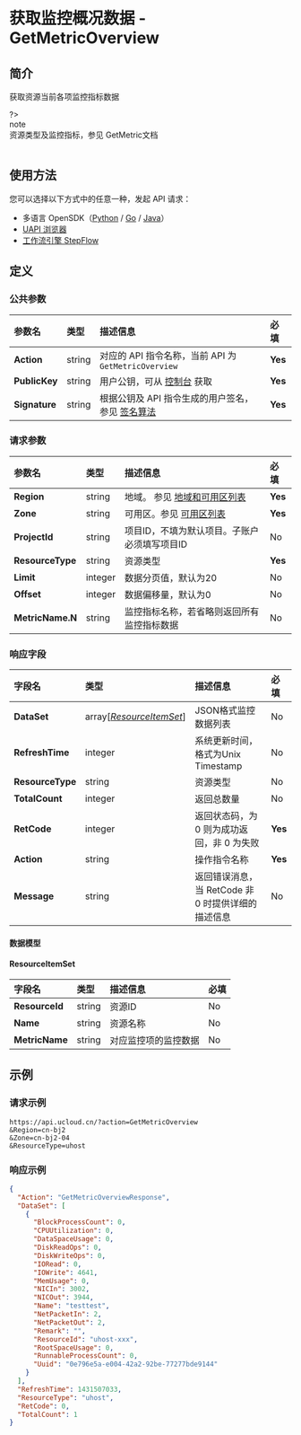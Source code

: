# 获取监控概况数据 - GetMetricOverview

## 简介

获取资源当前各项监控指标数据

?> <br />note<br />资源类型及监控指标，参见 GetMetric文档<br /><br />



## 使用方法

您可以选择以下方式中的任意一种，发起 API 请求：
- 多语言 OpenSDK（[Python](https://github.com/ucloud/ucloud-sdk-python3) / [Go](https://github.com/ucloud/ucloud-sdk-go) / [Java](https://github.com/ucloud/ucloud-sdk-java)）
- [UAPI 浏览器](https://console.ucloud.cn/uapi/detail?id=GetMetricOverview)
- [工作流引擎 StepFlow](https://console.ucloud.cn/stepflow/manage/)

## 定义

### 公共参数

| 参数名 | 类型 | 描述信息 | 必填 |
|:---|:---|:---|:---|
| **Action**     | string  | 对应的 API 指令名称，当前 API 为 `GetMetricOverview`                        | **Yes** |
| **PublicKey**  | string  | 用户公钥，可从 [控制台](https://console.ucloud.cn/uapi/apikey) 获取                                             | **Yes** |
| **Signature**  | string  | 根据公钥及 API 指令生成的用户签名，参见 [签名算法](api/summary/signature.md)  | **Yes** |

### 请求参数

| 参数名 | 类型 | 描述信息 | 必填 |
|:---|:---|:---|:---|
| **Region** | string | 地域。 参见 [地域和可用区列表](api/summary/regionlist) |**Yes**|
| **Zone** | string | 可用区。参见 [可用区列表](api/summary/regionlist) |**Yes**|
| **ProjectId** | string | 项目ID，不填为默认项目。子账户必须填写项目ID |No|
| **ResourceType** | string | 资源类型 |**Yes**|
| **Limit** | integer | 数据分页值，默认为20 |No|
| **Offset** | integer | 数据偏移量，默认为0 |No|
| **MetricName.N** | string | 监控指标名称，若省略则返回所有监控指标数据 |No|

### 响应字段

| 字段名 | 类型 | 描述信息 | 必填 |
|:---|:---|:---|:---|
| **DataSet** | array[[*ResourceItemSet*](#ResourceItemSet)] | JSON格式监控数据列表 |No|
| **RefreshTime** | integer | 系统更新时间，格式为Unix Timestamp |No|
| **ResourceType** | string | 资源类型 |No|
| **TotalCount** | integer | 返回总数量 |No|
| **RetCode** | integer | 返回状态码，为 0 则为成功返回，非 0 为失败 |**Yes**|
| **Action** | string | 操作指令名称 |**Yes**|
| **Message** | string | 返回错误消息，当 RetCode 非 0 时提供详细的描述信息 |No|

#### 数据模型


#### ResourceItemSet

| 字段名 | 类型 | 描述信息 | 必填 |
|:---|:---|:---|:---|
| **ResourceId** | string | 资源ID |No|
| **Name** | string | 资源名称 |No|
| **MetricName** | string | 对应监控项的监控数据 |No|

## 示例

### 请求示例
    
```
https://api.ucloud.cn/?action=GetMetricOverview
&Region=cn-bj2
&Zone=cn-bj2-04
&ResourceType=uhost
```

### 响应示例
    
```json
{
  "Action": "GetMetricOverviewResponse",
  "DataSet": [
    {
      "BlockProcessCount": 0,
      "CPUUtilization": 0,
      "DataSpaceUsage": 0,
      "DiskReadOps": 0,
      "DiskWriteOps": 0,
      "IORead": 0,
      "IOWrite": 4641,
      "MemUsage": 0,
      "NICIn": 3002,
      "NICOut": 3944,
      "Name": "testtest",
      "NetPacketIn": 2,
      "NetPacketOut": 2,
      "Remark": "",
      "ResourceId": "uhost-xxx",
      "RootSpaceUsage": 0,
      "RunnableProcessCount": 0,
      "Uuid": "0e796e5a-e004-42a2-92be-77277bde9144"
    }
  ],
  "RefreshTime": 1431507033,
  "ResourceType": "uhost",
  "RetCode": 0,
  "TotalCount": 1
}
```




